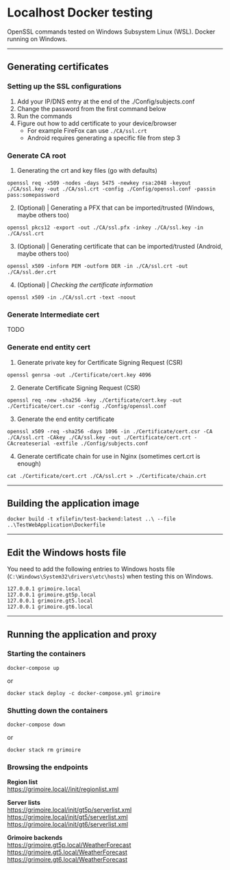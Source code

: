 # Localhost Docker testing

OpenSSL commands tested on Windows Subsystem Linux (WSL). Docker running on Windows.

---
## Generating certificates

### Setting up the SSL configurations

1. Add your IP/DNS entry at the end of the ./Config/subjects.conf
2. Change the password from the first command below
3. Run the commands
4. Figure out how to add certificate to your device/browser
    - For example FireFox can use `./CA/ssl.crt`
    - Android requires generating a specific file from step 3

### Generate CA root

1. Generating the crt and key files (go with defaults)
```
openssl req -x509 -nodes -days 5475 -newkey rsa:2048 -keyout ./CA/ssl.key -out ./CA/ssl.crt -config ./Config/openssl.conf -passin pass:somepassword
```

2. (Optional) | Generating a PFX that can be imported/trusted (Windows, maybe others too)
```
openssl pkcs12 -export -out ./CA/ssl.pfx -inkey ./CA/ssl.key -in ./CA/ssl.crt
```

3. (Optional) | Generating certificate that can be imported/trusted (Android, maybe others too)
```
openssl x509 -inform PEM -outform DER -in ./CA/ssl.crt -out ./CA/ssl.der.crt
```

4. (Optional) | _Checking the certificate information_
```
openssl x509 -in ./CA/ssl.crt -text -noout
```

### Generate Intermediate cert

TODO

### Generate end entity cert

1. Generate private key for Certificate Signing Request (CSR)
```
openssl genrsa -out ./Certificate/cert.key 4096
```

2. Generate Certificate Signing Request (CSR)
```
openssl req -new -sha256 -key ./Certificate/cert.key -out ./Certificate/cert.csr -config ./Config/openssl.conf
```

3. Generate the end entity certificate
```
openssl x509 -req -sha256 -days 1096 -in ./Certificate/cert.csr -CA ./CA/ssl.crt -CAkey ./CA/ssl.key -out ./Certificate/cert.crt -CAcreateserial -extfile ./Config/subjects.conf
```

4. Generate certificate chain for use in Nginx (sometimes cert.crt is enough)
```
cat ./Certificate/cert.crt ./CA/ssl.crt > ./Certificate/chain.crt
```
---
## Building the application image

```
docker build -t xfilefin/test-backend:latest ..\ --file ..\TestWebApplication\Dockerfile
```

---
## Edit the Windows hosts file

You need to add the following entries to Windows hosts file (`C:\Windows\System32\drivers\etc\hosts`) when testing this on Windows.

```
127.0.0.1 grimoire.local
127.0.0.1 grimoire.gt5p.local
127.0.0.1 grimoire.gt5.local
127.0.0.1 grimoire.gt6.local
```

---
## Running the application and proxy

### Starting the containers
```
docker-compose up
```

or

```
docker stack deploy -c docker-compose.yml grimoire
```

### Shutting down the containers
```
docker-compose down
```

or

```
docker stack rm grimoire
```

### Browsing the endpoints  
  
**Region list**  
https://grimoire.local//init/regionlist.xml  

**Server lists**  
https://grimoire.local/init/gt5p/serverlist.xml  
https://grimoire.local/init/gt5/serverlist.xml  
https://grimoire.local/init/gt6/serverlist.xml  

**Grimoire backends**  
https://grimoire.gt5p.local/WeatherForecast  
https://grimoire.gt5.local/WeatherForecast  
https://grimoire.gt6.local/WeatherForecast  
